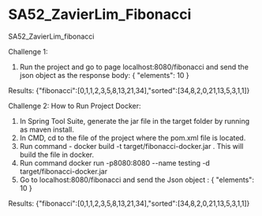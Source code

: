 # SA52_ZavierLim_Fibonacci
 
SA52_ZavierLim_fibonacci

Challenge 1:
1. Run the project and go to page localhost:8080/fibonacci and send the json object as the response body: { "elements": 10 }

Results: {"fibonacci":[0,1,1,2,3,5,8,13,21,34],"sorted":[34,8,2,0,21,13,5,3,1,1]}

Challenge 2: How to Run Project Docker:

1. In Spring Tool Suite, generate the jar file in the target folder by running as maven install.
2. In CMD, cd to the file of the project where the pom.xml file is located.
3. Run command - docker build -t target/fibonacci-docker.jar . This will build the file in docker.
4. Run command docker run -p8080:8080 --name testing -d target/fibonacci-docker.jar
5. Go to localhost:8080/fibonacci and send the Json object : { "elements": 10 }

Results: {"fibonacci":[0,1,1,2,3,5,8,13,21,34],"sorted":[34,8,2,0,21,13,5,3,1,1]}
